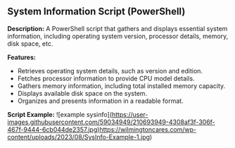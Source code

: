 ## System Information Script (PowerShell)

**Description:** A PowerShell script that gathers and displays essential system information, including operating system version, processor details, memory, disk space, etc.

**Features:**
- Retrieves operating system details, such as version and edition.
- Fetches processor information to provide CPU model details.
- Gathers memory information, including total installed memory capacity.
- Displays available disk space on the system.
- Organizes and presents information in a readable format.

**Script Example:**
![example sysinfo][(https://user-images.githubusercontent.com/59034949/210693949-4308af3f-306f-467f-9444-6cb044de2357.jpg)](https://wilmingtoncares.com/wp-content/uploads/2023/08/SysInfo-Example-1.jpg)https://wilmingtoncares.com/wp-content/uploads/2023/08/SysInfo-Example-1.jpg)
